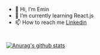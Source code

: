 - 👋 Hi, I’m Emin
- 🌱 I’m currently learning React.js
- 📫 How to reach me <a href="https://www.linkedin.com/in/emin-palaz-702745209" target="_blank">Linkedin</a>


<h1> </h1>
<h1> </h1>
<h1> </h1>
<h1> </h1>
<h1> </h1>
<h1> </h1>
<h1> </h1>





[![Anurag's github stats](https://github-readme-stats.vercel.app/api?username=eminpalaz01&theme=tokyonight)](https://github.com/anuraghazra/github-readme-stats)

<!---
eminpalaz01/eminpalaz01 is a ✨ special ✨ repository because its `README.md` (this file) appears on your GitHub profile.
You can click the Preview link to take a look at your changes.
--->
